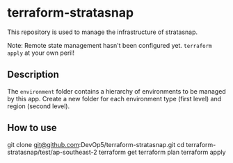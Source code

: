 # terraform-stratasnap

This repository is used to manage the infrastructure of stratasnap.

Note: Remote state management hasn't been configured yet. `terraform apply` at your own peril!

## Description

The `environment` folder contains a hierarchy of environments to be managed by this app. Create a new folder for each environment type (first level) and region (second level).

## How to use

  git clone git@github.com:DevOp5/terraform-stratasnap.git
  cd terraform-stratasnap/test/ap-southeast-2
  terraform get
  terraform plan
  terraform apply
